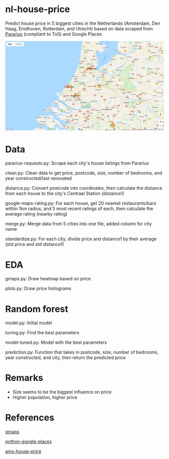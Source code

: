 # nl-house-price
Predict house price in 5 biggest cities in the Netherlands (Amsterdam, Den Haag, Eindhoven, Rotterdam, and Utrecht) based on data scraped from [Pararius](https://www.pararius.nl/koopwoningen) (compliant to ToS) and Google Places.

![gmaps heatmap](graphs/export.png)

# Data 

pararius-requests.py: Scrape each city's house listings from Pararius

clean.py: Clean data to get price, postcode, size, number of bedrooms, and year constructed/last renovated

distance.py: Convert postcode into coordinates, then calculate the distance from each house to the city's Centraal Station (distance1)

google-maps-rating.py: For each house, get 20 nearest restaurants/bars within 1km radius, and 5 most recent ratings of each, then calculate the average rating (nearby rating)

merge.py: Merge data from 5 cities into one file, added column for city name

standardize.py: For each city, divide price and distance1 by their average (std price and std distance1)

# EDA

gmaps.py: Draw heatmap based on price

plots.py: Draw price histograms

# Random forest

model.py: Initial model

tuning.py: Find the best parameters

model-tuned.py: Model with the best parameters

prediction.py: Function that takes in postcode, size, number of bedrooms, year constructed, and city, then return the predicted price

# Remarks

- Size seems to be the biggest influence on price
- Higher population, higher price

# References

[gmaps](https://github.com/pbugnion/gmaps)

[python-google-places](https://github.com/slimkrazy/python-google-places)

[ams-house-price](https://github.com/doanthevu1910/ams-house-price)
